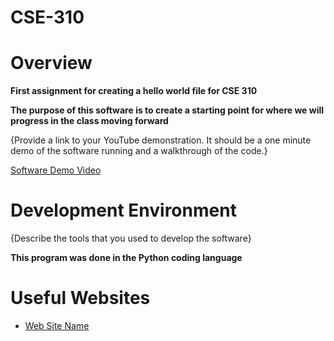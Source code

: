 # CSE-310

# Overview


**First assignment for creating a hello world file for CSE 310**

**The purpose of this software is to create a starting point for where we will progress in the class moving forward**

{Provide a link to your YouTube demonstration.  It should be a one minute demo of the software running and a walkthrough of the code.}

[Software Demo Video](https://youtu.be/rh6Fdwh530o)

# Development Environment

{Describe the tools that you used to develop the software}

**This program was done in the Python coding language**

# Useful Websites


* [Web Site Name](https://stackoverflow.com/questions/1077347/hello-world-in-python)


